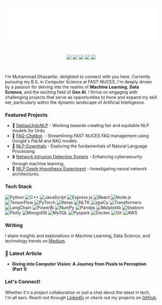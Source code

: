 <div align="center">
  <img src="https://raw.githubusercontent.com/MohdGhazanfar/readmebox/main/readmebox.svg?token=GHSAT0AAAAAACPYHIRDAJGXRL7QLY5NKPUYZP66WFA">
</div>
<br>
<p align='center'>
<a href="https://www.kaggle.com/mohdghazanfar"><img src="https://img.shields.io/badge/Kaggle-Muhammad%20Ghazanfar-blueviolet"/></a>
<a href="https://www.linkedin.com/in/mohdghazanfar/"><img src="https://img.shields.io/badge/LinkedIn-Muhammad%20Ghazanfar-blue"/></a>
<a href="https://github.com/MohdGhazanfar"><img src="https://img.shields.io/github/followers/MohdGhazanfar?label=Follow&style=social"/></a>
<a href="https://medium.com/@ghazilives"><img src="https://img.shields.io/badge/Medium-@ghazilives-black?style=flat&logo=medium"/></a>
<a href="https://visitorbadge.io/status?path=mohdghazanfar%2Fmohdghazanfar"><img src="https://api.visitorbadge.io/api/visitors?path=mohdghazanfar%2Fmohdghazanfar&label=%F0%9F%8C%8D%20Total%20Visitors&countColor=%23263759&style=flat&labelStyle=none" /></a>
</p>
<br>

I'm Muhammad Ghazanfar, delighted to connect with you here. Currently pursuing my B.S. in Computer Science at FAST-NUCES, I'm deeply driven by a passion for delving into the realms of **Machine Learning**, **Data Science**, and the exciting field of **Gen AI**. I thrive on engaging with challenging projects that serve as opportunities to hone and expand my skill set, particularly within the dynamic landscape of Artificial Intelligence.



### Featured Projects

- 🧠 [DebiasUrduNLP](https://github.com/MohdGhazanfar/DebiasUrduNLP) - Working towards creating fair and equitable NLP models for Urdu.
- 🤖 [FAQ-Chatbot](https://github.com/MohdGhazanfar/FAQ-Chatbot). - Streamlining FAST NUCES FAQ management using Google's PaLM and RAG models.
- 📘 [NLP-Essentials](https://github.com/MohdGhazanfar/NLP-Essentials) - Exploring the fundamentals of Natural Language Processing.
- 🔒 [Network Intrusion Detection System](https://github.com/MohdGhazanfar/AI-based-Network-Intrusion-Detection-System) - Enhancing cybersecurity through machine learning.
- 🧪 [MLP Depth Hypothesis Experiment](https://github.com/MohdGhazanfar/MLP-depth-hypothesis-experiment) - Investigating neural network architectures.
  

### Tech Stack

![Python](https://img.shields.io/badge/Python-F7DF1E?logo=python&logoColor=blue)
![C++](https://img.shields.io/badge/C++-00599C?logo=cplusplus)
![JavaScript](https://img.shields.io/badge/JavaScript-F7DF1E?logo=javascript&logoColor=black)
![Express.js](https://img.shields.io/badge/Express.js-000000?logo=express)
![React](https://img.shields.io/badge/React-61DAFB?logo=react&logoColor=black)
![Node.js](https://img.shields.io/badge/Node.js-339933?logo=node.js&logoColor=white)
![TensorFlow](https://img.shields.io/badge/-TensorFlow-FF6F00?logo=TensorFlow&logoColor=white)
![PyTorch](https://img.shields.io/badge/-PyTorch-EE4C2C?logo=PyTorch&logoColor=white)
![Keras](https://img.shields.io/badge/-Keras-D00000?logo=Keras&logoColor=white)
![NLTK](https://img.shields.io/badge/-NLTK-065D78?logo=NLTK)
![spaCy](https://img.shields.io/badge/-spaCy-09A3D5?logo=spaCy&logoColor=white)
![Transformers](https://img.shields.io/badge/-Transformers-000000?logo=Transformers&logoColor=white)
![LangChain](https://img.shields.io/badge/-LangChain-000000?logo=LangChain&logoColor=white)
![PowerBi](https://img.shields.io/badge/-PowerBi-F2C811?logo=PowerBi&logoColor=black)
![NumPy](https://img.shields.io/badge/-NumPy-013243?logo=numpy&logoColor=white)
![Pandas](https://img.shields.io/badge/-Pandas-150458?logo=pandas&logoColor=white)
![Matplotlib](https://img.shields.io/badge/-Matplotlib-11557c?logo=Matplotlib&logoColor=white)
![Seaborn](https://img.shields.io/badge/-Seaborn-77DFF2?logo=Seaborn&logoColor=white)
![Plotly](https://img.shields.io/badge/-Plotly-239120?logo=Plotly&logoColor=white)
![MongoDB](https://img.shields.io/badge/MongoDB-47A248?logo=mongodb&logoColor=white)
![MySQL](https://img.shields.io/badge/MySQL-4479A1?logo=mysql&logoColor=white)
![Pyspark](https://img.shields.io/badge/-Pyspark-FF7F09?logo=Apache-Spark&logoColor=white)
![Docker](https://img.shields.io/badge/-Docker-2496ED?logo=docker&logoColor=white)
![Git](https://img.shields.io/badge/-Git-F05032?logo=git&logoColor=white)
![AWS](https://img.shields.io/badge/Amazon%20AWS-232F3E?logo=amazon-aws)

### Writing

I share insights and explorations in Machine Learning, Data Science, and technology trends on [Medium](https://medium.com/@ghazilives). 

### 📔 Latest Article

- **Diving into Computer Vision: A Journey from Pixels to Perception (Part 1)**

### Let's Connect!

Whether it's a project collaboration or just a chat about the latest in tech, I'm all ears. Reach out through [LinkedIn](https://www.linkedin.com/in/mohdghazanfar/) or check out my projects on [GitHub](https://github.com/MohdGhazanfar).




